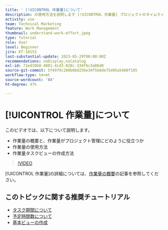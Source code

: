```yaml
---
title: ' [!UICONTROL 作業量]について'
description: の使用方法を説明します [!UICONTROL 作業量] プロジェクトのタイムラインで予定時間数の大まかな見積もりを取得します。
activity: use
team: Technical Marketing
feature: Work Management
thumbnail: understand-work-effort.jpeg
type: Tutorial
role: User
level: Beginner
jira: KT-10153
last-substantial-update: 2023-05-29T00:00:00Z
recommendations: noDisplay,noCatalog
exl-id: 71ed10b8-4801-4cd3-828c-334f6c3a86d8
source-git-commit: 5f4979c280b0bd256e34f5b8de75d95a5460f195
workflow-type: tm+mt
source-wordcount: '84'
ht-degree: 47%

---
```


#  [!UICONTROL 作業量]について

このビデオでは、以下について説明します。

* 作業量の概要と、作業量がプロジェクト管理にどのように役立つか
* 作業量の使用方法
* 作業量タスクビューの作成方法

>[!VIDEO](https://video.tv.adobe.com/v/3429446/?quality=12&learn=on)

[!UICONTROL 作業量]の詳細については、[作業量の概要](https://experienceleague.adobe.com/docs/workfront/using/manage-work/tasks/task-information/work-effort.html?lang=ja)の記事を参照してください。

## このトピックに関する推奨チュートリアル

* [タスク期間について](/help/manage-work/tasks/understand-task-durations.md)
* [予定時間数について](/help/manage-work/tasks/understand-planned-hours.md)
* [基本ビューの作成](/help/reporting/basic-reporting/create-a-basic-view.md)
